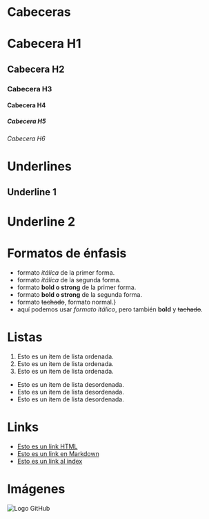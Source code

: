 # Cabeceras
# Cabecera H1
## Cabecera H2
### Cabecera H3
#### Cabecera H4
##### Cabecera H5
###### Cabecera H6

# Underlines
Underline 1
-----------

Underline 2
===========

# Formatos de énfasis
- formato *itálica* de la primer forma.
- formato _itálica_ de la segunda forma.
- formato **bold o strong** de la primer forma.
- formato __bold o strong__ de la segunda forma.
- formato ~~tachado~~, formato normal.}
- aquí podemos usar *formato itálico*, pero también **bold** y ~~tachado~~.

# Listas
1. Esto es un item de lista ordenada.
2. Esto es un item de lista ordenada.
3. Esto es un item de lista ordenada.
- Esto es un  item de lista desordenada.
- Esto es un  item de lista desordenada.
- Esto es un  item de lista desordenada.


# Links
- <a href="http://google.com">Esto es un link HTML</a>
- [Esto es un link en Markdown](http://google.com)
- [Esto es un link al index](index.html)

# Imágenes
![Logo GitHub](https://cdn-icons-png.flaticon.com/512/25/25231.png)